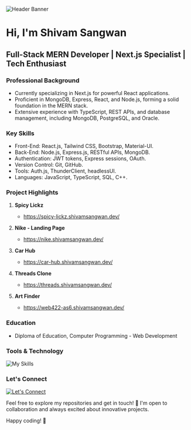 <!-- Header Banner -->
![Header Banner](https://miro.medium.com/v2/resize:fit:2000/format:webp/1*-ntL3Dsvc-dJ5cLGRtSuEw.gif)

# Hi, I'm Shivam Sangwan

## Full-Stack MERN Developer | Next.js Specialist | Tech Enthusiast

### Professional Background
- Currently specializing in Next.js for powerful React applications.
- Proficient in MongoDB, Express, React, and Node.js, forming a solid foundation in the MERN stack.
- Extensive experience with TypeScript, REST APIs, and database management, including MongoDB, PostgreSQL, and Oracle.

### Key Skills
- Front-End: React.js, Tailwind CSS, Bootstrap, Material-UI.
- Back-End: Node.js, Express.js, RESTful APIs, MongoDB.
- Authentication: JWT tokens, Express sessions, OAuth.
- Version Control: Git, GitHub.
- Tools: Auth.js, ThunderClient, headlessUI.
- Languages: JavaScript, TypeScript, SQL, C++.

### Project Highlights

1. **Spicy Lickz**
   - https://spicy-lickz.shivamsangwan.dev/

2. **Nike - Landing Page**
   - https://nike.shivamsangwan.dev/

3. **Car Hub**
   - https://car-hub.shivamsangwan.dev/

4. **Threads Clone**
   - https://threads.shivamsangwan.dev/

5. **Art Finder**
   - https://web422-as6.shivamsangwan.dev/

### Education

- Diploma of Education, Computer Programming - Web Development

### Tools & Technology
![My Skills](https://skillicons.dev/icons?i=html,css,js,vscode,bootstrap,express,gcp,git,github,heroku,materialui,mongodb,mysql,nextjs,nodejs,postgres,postman,react,stackoverflow,c,cpp,tailwind,ts,docker,vercel)

### Let's Connect
[![Let's Connect](https://skillicons.dev/icons?i=linkedin)](https://www.linkedin.com/in/dev-shivam-sangwan)

Feel free to explore my repositories and get in touch! 🌌 I'm open to collaboration and always excited about innovative projects.

Happy coding! 🚀
